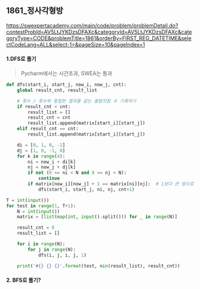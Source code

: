 ## 1861_정사각형방
https://swexpertacademy.com/main/code/problem/problemDetail.do?contestProbId=AV5LtJYKDzsDFAXc&categoryId=AV5LtJYKDzsDFAXc&categoryType=CODE&problemTitle=1861&orderBy=FIRST_REG_DATETIME&selectCodeLang=ALL&select-1=&pageSize=10&pageIndex=1

#### 1.DFS로 풀기
> Pycharm에서는 시간초과, SWEA는 통과
```python
def dfs(start_i, start_j, now_i, now_j, cnt):
    global result_cnt, result_list

    # 횟수 / 횟수와 동일한 결과를 같는 출발지점 수 기록하기
    if result_cnt < cnt:
        result_list = []
        result_cnt = cnt
        result_list.append(matrix[start_i][start_j])
    elif result_cnt == cnt:
        result_list.append(matrix[start_i][start_j])

    di = [0, 1, 0, -1]
    dj = [1, 0, -1, 0]
    for k in range(4):
        ni = now_i + di[k]
        nj = now_j + dj[k]
        if not (0 <= ni < N and 0 <= nj < N):
            continue
        if matrix[now_i][now_j] + 1 == matrix[ni][nj]:  # 1보다 큰 방으로만 이동
            dfs(start_i, start_j, ni, nj, cnt+1)

T = int(input())
for test in range(1, T+1):
    N = int(input())
    matrix = [list(map(int, input().split())) for _ in range(N)]

    result_cnt = 0
    result_list = []

    for i in range(N):
        for j in range(N):
            dfs(i, j, i, j, 1)

    print('#{} {} {}'.format(test, min(result_list), result_cnt))
```

#### 2. BFS로 풀기?
```python

```

